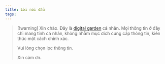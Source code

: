 ```yaml
---
title: Lời nói đầu
tags:
---
```


> [!warning] Xin chào. Đây là [digital garden](https://jzhao.xyz/posts/networked-thought#what-is-digital-gardening) cá nhân.
> Mọi thông tin ở đây chỉ mang tính cá nhân, không nhằm mục đích cung cấp thông tin, kiến thức một cách chính xác.
> 
> Vui lòng chọn lọc thông tin.
> 
> Xin cảm ơn.



